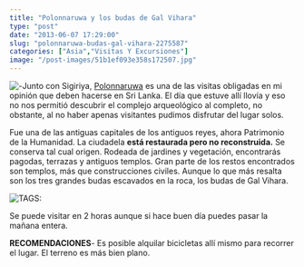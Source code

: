 ```yaml
---
title: "Polonnaruwa y los budas de Gal Vihara"
type: "post"
date: "2013-06-07 17:29:00"
slug: "polonnaruwa-budas-gal-vihara-2275587"
categories: ["Asia","Visitas Y Excursiones"]
image: "/post-images/51b1ef093e358s172507.jpg"
---
```


![ - ](/post-images/51b1ef093e358s172507.jpg "Buda Gal Vilhara by missviajes")Junto con Sigiriya, [Polonnaruwa](http://www.missviajes.com/polonnaruwa-budas-gal-vihara-2275587/?partner_id=N4AGHEM&utm_medium=online_publisher&placement=content-middle&cmp=sri%20lanka%20) es una de las visitas obligadas en mi opinión que deben hacerse en Sri Lanka. El día que estuve allí llovía y eso no nos permitió descubrir el complejo arqueológico al completo, no obstante, al no haber apenas visitantes pudimos disfrutar del lugar solos.  
  
Fue una de las antiguas capitales de los antiguos reyes, ahora Patrimonio de la Humanidad. La ciudadela **está restaurada pero no reconstruida.** Se conserva tal cual origen. Rodeada de jardines y vegetación, encontrarás pagodas, terrazas y antiguos templos. Gran parte de los restos encontrados son templos, más que construcciones civiles. Aunque lo que más resalta son los tres grandes budas escavados en la roca, los budas de Gal Vihara.  
  
   
  
![ TAGS:](/post-images/51b1f01369c5fs116421.jpg "Polonnaruwa by missviajes ")  
  
Se puede visitar en 2 horas aunque si hace buen día puedes pasar la mañana entera.  
  
**RECOMENDACIONES**- Es posible alquilar bicicletas allí mismo para recorrer el lugar. El terreno es más bien plano.